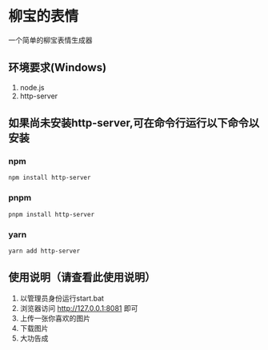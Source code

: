# 柳宝的表情
一个简单的柳宝表情生成器

## 环境要求(Windows)
1. node.js
2. http-server

## 如果尚未安装http-server,可在命令行运行以下命令以安装
### npm
~~~
npm install http-server
~~~
### pnpm
~~~
pnpm install http-server
~~~
### yarn
~~~
yarn add http-server
~~~

## 使用说明（请查看此使用说明）
1. 以管理员身份运行start.bat
2. 浏览器访问 http://127.0.0.1:8081 即可
3. 上传一张你喜欢的图片
4. 下载图片
5. 大功告成
